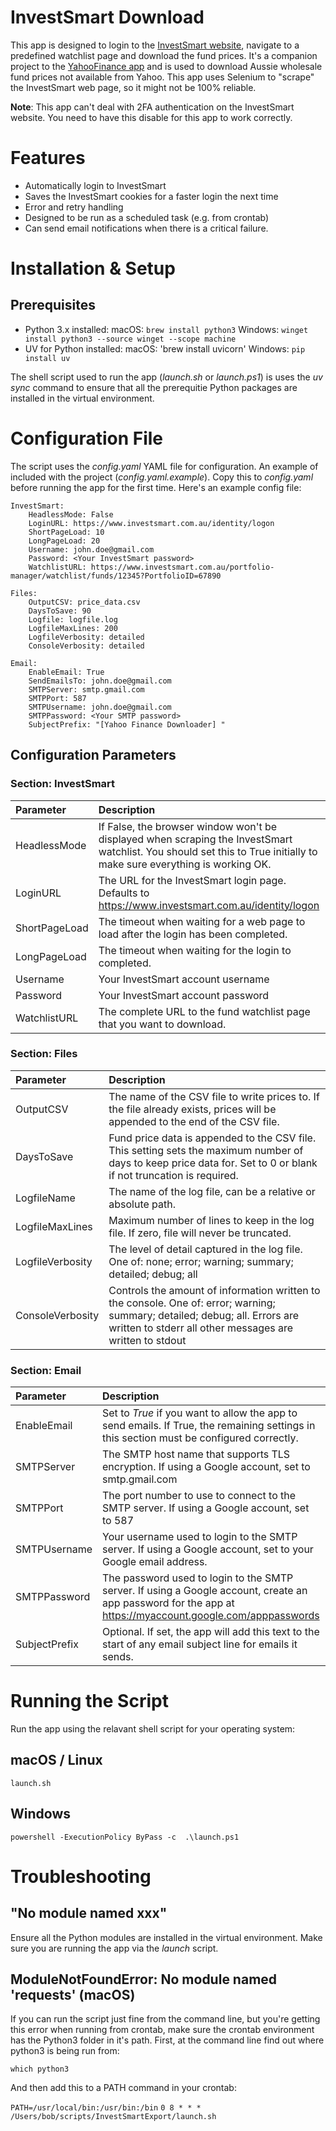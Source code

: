 # InvestSmart Download
This app is designed to login to the [InvestSmart website](https://www.investsmart.com.au/), navigate to a predefined watchlist page and download the fund prices. It's a companion project to the [YahooFinance app](https://github.com/NickElseySpelloC/YahooFinance) and is used to download Aussie wholesale fund prices not available from Yahoo. This app uses Selenium to "scrape" the InvestSmart web page, so it might not be 100% reliable. 

**Note**: This app can't deal with 2FA authentication on the InvestSmart website. You need to have this disable for this app to work correctly. 

# Features
* Automatically login to InvestSmart
* Saves the InvestSmart cookies for a faster login the next time
* Error and retry handling
* Designed to be run as a scheduled task (e.g. from crontab)
* Can send email notifications when there is a critical failure.

# Installation & Setup
## Prerequisites
* Python 3.x installed:
macOS: `brew install python3`
Windows: `winget install python3 --source winget --scope machine`
* UV for Python installed:
macOS: 'brew install uvicorn'
Windows: `pip install uv`

The shell script used to run the app (_launch.sh_ or _launch.ps1_) is uses the *uv sync* command to ensure that all the prerequitie Python packages are installed in the virtual environment.

# Configuration File 
The script uses the *config.yaml* YAML file for configuration. An example of included with the project (*config.yaml.example*). Copy this to *config.yaml* before running the app for the first time.  Here's an example config file:
```
InvestSmart:
    HeadlessMode: False
    LoginURL: https://www.investsmart.com.au/identity/logon
    ShortPageLoad: 10
    LongPageLoad: 20
    Username: john.doe@gmail.com
    Password: <Your InvestSmart password>
    WatchlistURL: https://www.investsmart.com.au/portfolio-manager/watchlist/funds/12345?PortfolioID=67890

Files:
    OutputCSV: price_data.csv
    DaysToSave: 90
    Logfile: logfile.log
    LogfileMaxLines: 200
    LogfileVerbosity: detailed
    ConsoleVerbosity: detailed

Email:
    EnableEmail: True
    SendEmailsTo: john.doe@gmail.com
    SMTPServer: smtp.gmail.com
    SMTPPort: 587
    SMTPUsername: john.doe@gmail.com
    SMTPPassword: <Your SMTP password>
    SubjectPrefix: "[Yahoo Finance Downloader] "
```

## Configuration Parameters
### Section: InvestSmart

| Parameter | Description | 
|:--|:--|
| HeadlessMode | If False, the browser window won't be displayed when scraping the InvestSmart watchlist. You should set this to True initially to make sure everything is working OK. |
| LoginURL | The URL for the InvestSmart login page. Defaults to https://www.investsmart.com.au/identity/logon |
| ShortPageLoad | The timeout when waiting for a web page to load after the login has been completed. |
| LongPageLoad | The timeout when waiting for the login to completed. |
| Username | Your InvestSmart account username |
| Password | Your InvestSmart account password |
| WatchlistURL | The complete URL to the fund watchlist page that you want to download. |

### Section: Files

| Parameter | Description | 
|:--|:--|
| OutputCSV | The name of the CSV file to write prices to. If the file already exists, prices will be appended to the end of the CSV file. | 
| DaysToSave | Fund price data is appended to the CSV file. This setting sets the maximum number of days to keep price data for. Set to 0 or blank if not truncation is required. | 
| LogfileName | The name of the log file, can be a relative or absolute path. | 
| LogfileMaxLines | Maximum number of lines to keep in the log file. If zero, file will never be truncated. | 
| LogfileVerbosity | The level of detail captured in the log file. One of: none; error; warning; summary; detailed; debug; all | 
| ConsoleVerbosity | Controls the amount of information written to the console. One of: error; warning; summary; detailed; debug; all. Errors are written to stderr all other messages are written to stdout | 

### Section: Email

| Parameter | Description | 
|:--|:--|
| EnableEmail | Set to *True* if you want to allow the app to send emails. If True, the remaining settings in this section must be configured correctly. | 
| SMTPServer | The SMTP host name that supports TLS encryption. If using a Google account, set to smtp.gmail.com |
| SMTPPort | The port number to use to connect to the SMTP server. If using a Google account, set to 587 |
| SMTPUsername | Your username used to login to the SMTP server. If using a Google account, set to your Google email address. |
| SMTPPassword | The password used to login to the SMTP server. If using a Google account, create an app password for the app at https://myaccount.google.com/apppasswords  |
| SubjectPrefix | Optional. If set, the app will add this text to the start of any email subject line for emails it sends. |

# Running the Script
Run the app using the relavant shell script for your operating system:

## macOS / Linux
`launch.sh`

## Windows 
`powershell -ExecutionPolicy ByPass -c  .\launch.ps1`

# Troubleshooting
## "No module named xxx"
Ensure all the Python modules are installed in the virtual environment. Make sure you are running the app via the *launch* script.

## ModuleNotFoundError: No module named 'requests' (macOS)
If you can run the script just fine from the command line, but you're getting this error when running from crontab, make sure the crontab environment has the Python3 folder in it's path. First, at the command line find out where python3 is being run from:

`which python3`

And then add this to a PATH command in your crontab:

`PATH=/usr/local/bin:/usr/bin:/bin`
`0 8 * * * /Users/bob/scripts/InvestSmartExport/launch.sh`